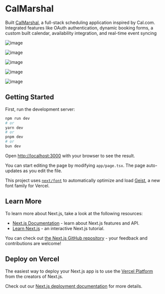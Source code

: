# CalMarshal
Built [CalMarshal](https://cal-marshal-phi.vercel.app/), a full-stack scheduling application inspired by Cal.com. Integrated features like OAuth authentication, dynamic booking forms, a custom built calendar, availability integration, and real-time event syncing

 ![image](https://github.com/user-attachments/assets/f8156871-8d07-4023-86ff-f74791c92aab)

 ![image](https://github.com/user-attachments/assets/3098525c-65f4-4026-a618-9797abb42a6d)

 ![image](https://github.com/user-attachments/assets/4379dd37-bdcf-4cb6-bb11-0d8f39e735d7)


![image](https://github.com/user-attachments/assets/e63e4ec8-7bc6-435e-91e8-115f56a4d5d9)

![image](https://github.com/user-attachments/assets/a8e02626-fa8f-44bf-a16c-349f967a80dc)


## Getting Started

First, run the development server:

```bash
npm run dev
# or
yarn dev
# or
pnpm dev
# or
bun dev
```

Open [http://localhost:3000](http://localhost:3000) with your browser to see the result.

You can start editing the page by modifying `app/page.tsx`. The page auto-updates as you edit the file.

This project uses [`next/font`](https://nextjs.org/docs/app/building-your-application/optimizing/fonts) to automatically optimize and load [Geist](https://vercel.com/font), a new font family for Vercel.

## Learn More

To learn more about Next.js, take a look at the following resources:

- [Next.js Documentation](https://nextjs.org/docs) - learn about Next.js features and API.
- [Learn Next.js](https://nextjs.org/learn) - an interactive Next.js tutorial.

You can check out [the Next.js GitHub repository](https://github.com/vercel/next.js) - your feedback and contributions are welcome!

## Deploy on Vercel

The easiest way to deploy your Next.js app is to use the [Vercel Platform](https://vercel.com/new?utm_medium=default-template&filter=next.js&utm_source=create-next-app&utm_campaign=create-next-app-readme) from the creators of Next.js.

Check out our [Next.js deployment documentation](https://nextjs.org/docs/app/building-your-application/deploying) for more details.
